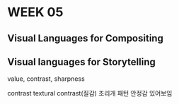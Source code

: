 # WEEK 05
## Visual Languages for Compositing

## Visual languages for Storytelling
value, contrast, sharpness

contrast
textural contrast(질감)
조리개
패턴 안정감 있어보임
